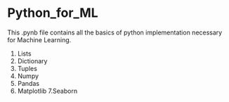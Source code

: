 # Python_for_ML
This .pynb file contains all the basics of python implementation necessary for Machine Learning.

1. Lists
2. Dictionary
3. Tuples
4. Numpy
5. Pandas
6. Matplotlib
7.Seaborn
